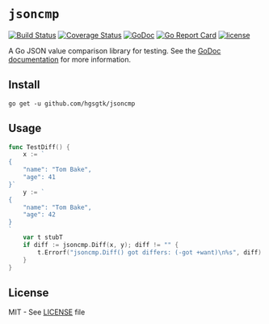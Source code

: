 # `jsoncmp`

[![Build Status](https://travis-ci.com/hgsgtk/jsoncmp.svg?branch=master)](https://travis-ci.com/hgsgtk/jsoncmp)
[![Coverage Status](https://coveralls.io/repos/github/hgsgtk/jsoncmp/badge.svg?branch=master)](https://coveralls.io/github/hgsgtk/jsoncmp?branch=master)
[![GoDoc](https://godoc.org/github.com/hgsgtk/jsoncmp?status.svg)](https://godoc.org/github.com/hgsgtk/jsoncmp)
[![Go Report Card](https://goreportcard.com/badge/github.com/hgsgtk/jsoncmp)](https://goreportcard.com/report/github.com/hgsgtk/jsoncmp)
[![license](https://img.shields.io/badge/license-MIT-4183c4.svg)](https://github.com/hgsgtk/jsoncmp/blob/master/LICENSE)

A Go JSON value comparison library for testing.
See the [GoDoc documentation][godoc] for more information.

[godoc]: https://godoc.org/github.com/hgsgtk/jsoncmp

## Install

```
go get -u github.com/hgsgtk/jsoncmp
```

## Usage

```go
func TestDiff() {
	x := `
{
	"name": "Tom Bake",
	"age": 41
}`
	y := `
{
	"name": "Tom Bake",
	"age": 42
}
`
	var t stubT
	if diff := jsoncmp.Diff(x, y); diff != "" {
		t.Errorf("jsoncmp.Diff() got differs: (-got +want)\n%s", diff)
	}
}
```

## License

MIT - See [LICENSE][license] file

[license]: https://github.com/hgsgtk/jsoncmp/blob/master/LICENSE